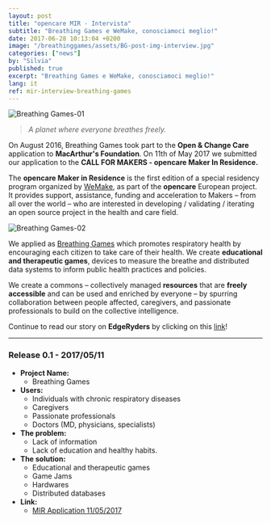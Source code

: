```yaml
---
layout: post
title: "opencare MIR - Intervista"
subtitle: "Breathing Games e WeMake, conosciamoci meglio!"
date: 2017-06-28 10:13:04 +0200
image: "/breathinggames/assets/BG-post-img-interview.jpg"
categories: ["news"]
by: "Silvia"
published: true
excerpt: "Breathing Games e WeMake, conosciamoci meglio!"
lang: it
ref: mir-interview-breathing-games
---
```


<img src="https://opencarecc.github.io/breathinggames/assets/BG-post-img-01.jpg" alt="Breathing Games-01">

<blockquote><i>A planet where everyone breathes freely.</i></blockquote>

On August 2016, Breathing Games took part to the <b>Open & Change Care</b> application to <b>MacArthur's Foundation</b>. On 11th of May 2017 we submitted our application to the <b>CALL FOR MAKERS - opencare Maker In Residence.</b>

The <b>opencare Maker in Residence</b> is the first edition of a special residency program organized by [WeMake](wemake.cc), as part of the <b>opencare</b> European project. It provides support, assistance, funding and acceleration to Makers – from all over the world – who are interested in developing / validating / iterating an open source project in the health and care field.

<img src="https://opencarecc.github.io/breathinggames/assets/BG-post-img-02.jpg" alt="Breathing Games-02">

We applied as [Breathing Games](www.breathinggames.net) which promotes respiratory health by encouraging each citizen to take care of their health. We create <b>educational and therapeutic games</b>, devices to measure the breathe and distributed data systems to inform public health practices and policies.

We create a commons – collectively managed <b>resources</b> that are <b>freely accessible</b> and can be used and enriched by everyone – by spurring collaboration between people affected, caregivers, and passionate professionals to build on the collective intelligence.

Continue to read our story on <b>EdgeRyders</b> by clicking on this [link](https://edgeryders.eu/t/worldwide-1-in-5-people-has-a-respiratory-disease-we-co-create-freely-available-respiratory-health-games-and-devices/702)!

***

### Release 0.1 - 2017/05/11

* <b>Project Name:</b>
  * Breathing Games
* <b>Users:</b>
  * Individuals with chronic respiratory diseases
  * Caregivers
  * Passionate professionals
  * Doctors (MD, physicians, specialists)
* <b>The problem:</b>
  * Lack of information
  * Lack of education and healthy habits.
* <b>The solution:</b>
  * Educational and therapeutic games
  * Game Jams
  * Hardwares
  * Distributed databases
* <b>Link:</b>
  * [MIR Application 11/05/2017](https://edgeryders.eu/t/worldwide-1-in-5-people-has-a-respiratory-disease-we-co-create-freely-available-respiratory-health-games-and-devices/702)
